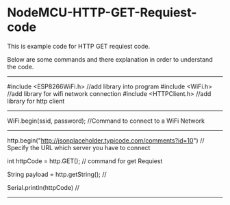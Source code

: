 # NodeMCU-HTTP-GET-Requiest-code

This is example code for HTTP GET requiest code.

Below are some commands and there explanation in order to understand the code.

------------------------------------------------------------------------------
#include <ESP8266WiFi.h>      //add library into program
#include <WiFi.h>				//add library for wifi network connection
#include <HTTPClient.h>		//add library for http client

------------------------------------------------------------------------------
WiFi.begin(ssid, password);     //Command to connect to a WiFi Network

------------------------------------------------------------------------------
http.begin("http://jsonplaceholder.typicode.com/comments?id=10")		// Specify the URL which server you have to connect

int httpCode = http.GET();			// command for get Requiest

String payload = http.getString();		//

Serial.println(httpCode)			//
		
-----------------------------------------------------------------------------

